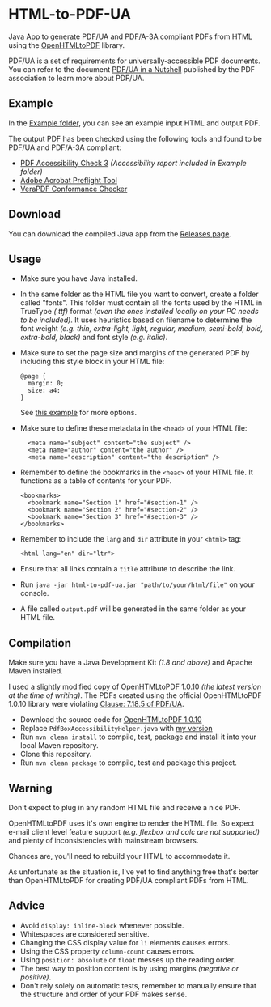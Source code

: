 # HTML-to-PDF-UA

Java App to generate PDF/UA and PDF/A-3A compliant PDFs from HTML using the [OpenHTMLtoPDF](https://github.com/danfickle/openhtmltopdf) library.

PDF/UA is a set of requirements for universally-accessible PDF documents. You can refer to the document [PDF/UA in a Nutshell](https://github.com/jialiang/HTML-to-PDF-UA/blob/master/PDFUA-in-a-Nutshell-PDFUA.pdf) published by the PDF association to learn more about PDF/UA.

## Example

In the [Example folder](https://github.com/jialiang/HTML-to-PDF-UA/tree/master/example), you can see an example input HTML and output PDF.

The output PDF has been checked using the following tools and found to be PDF/UA and PDF/A-3A compliant:

- [PDF Accessibility Check 3](https://www.access-for-all.ch/en/pdf-accessibility-checker.html) _(Accessibility report included in Example folder)_
- [Adobe Acrobat Preflight Tool](https://helpx.adobe.com/acrobat/using/create-verify-pdf-accessibility.html)
- [VeraPDF Conformance Checker](https://docs.verapdf.org/validation/)

## Download

You can download the compiled Java app from the [Releases page](https://github.com/jialiang/HTML-to-PDF-UA/releases/).

## Usage

- Make sure you have Java installed.
- In the same folder as the HTML file you want to convert, create a folder called "fonts". This folder must contain all the fonts used by the HTML in TrueType _(.ttf)_ format _(even the ones installed locally on your PC needs to be included)_. It uses heuristics based on filename to determine the font weight _(e.g. thin, extra-light, light, regular, medium, semi-bold, bold, extra-bold, black)_ and font style _(e.g. italic)_.
- Make sure to set the page size and margins of the generated PDF by including this style block in your HTML file:

  ```
  @page {
    margin: 0;
    size: a4;
  }
  ```

  See [this example](https://github.com/danfickle/openhtmltopdf/wiki/Page-features) for more options.

- Make sure to define these metadata in the `<head>` of your HTML file:

  ```
    <meta name="subject" content="the subject" />
    <meta name="author" content="the author" />
    <meta name="description" content="the description" />
  ```

- Remember to define the bookmarks in the `<head>` of your HTML file. It functions as a table of contents for your PDF.

  ```
  <bookmarks>
    <bookmark name="Section 1" href="#section-1" />
    <bookmark name="Section 2" href="#section-2" />
    <bookmark name="Section 3" href="#section-3" />
  </bookmarks>
  ```

- Remember to include the `lang` and `dir` attribute in your `<html>` tag:

  ```
  <html lang="en" dir="ltr">
  ```

- Ensure that all links contain a `title` attribute to describe the link.
- Run `java -jar html-to-pdf-ua.jar "path/to/your/html/file"` on your console.
- A file called `output.pdf` will be generated in the same folder as your HTML file.

## Compilation

Make sure you have a Java Development Kit _(1.8 and above)_ and Apache Maven installed.

I used a slightly modified copy of OpenHTMLtoPDF 1.0.10 _(the latest version at the time of writing)_. The PDFs created using the official OpenHTMLtoPDF 1.0.10 library were violating [Clause: 7.18.5 of PDF/UA](https://github.com/veraPDF/veraPDF-validation-profiles/wiki/PDFUA-Part-1-rules#rule-7185-2).

- Download the source code for [OpenHTMLtoPDF 1.0.10](https://github.com/danfickle/openhtmltopdf/releases/tag/openhtmltopdf-parent-1.0.10)
- Replace `PdfBoxAccessibilityHelper.java` with [my version](https://github.com/jialiang/HTML-to-PDF-UA/blob/master/openhtmltopdf/PdfBoxAccessibilityHelper.java)
- Run `mvn clean install` to compile, test, package and install it into your local Maven repository.
- Clone this repository.
- Run `mvn clean package` to compile, test and package this project.

## Warning

Don't expect to plug in any random HTML file and receive a nice PDF.

OpenHTMLtoPDF uses it's own engine to render the HTML file. So expect e-mail client level feature support _(e.g. flexbox and calc are not supported)_ and plenty of inconsistencies with mainstream browsers.

Chances are, you'll need to rebuild your HTML to accommodate it.

As unfortunate as the situation is, I've yet to find anything free that's better than OpenHTMLtoPDF for creating PDF/UA compliant PDFs from HTML.

## Advice

- Avoid `display: inline-block` whenever possible.
- Whitespaces are considered sensitive.
- Changing the CSS display value for `li` elements causes errors.
- Using the CSS property `column-count` causes errors.
- Using `position: absolute` or `float` messes up the reading order.
- The best way to position content is by using margins _(negative or positive)_.
- Don't rely solely on automatic tests, remember to manually ensure that the structure and order of your PDF makes sense.
